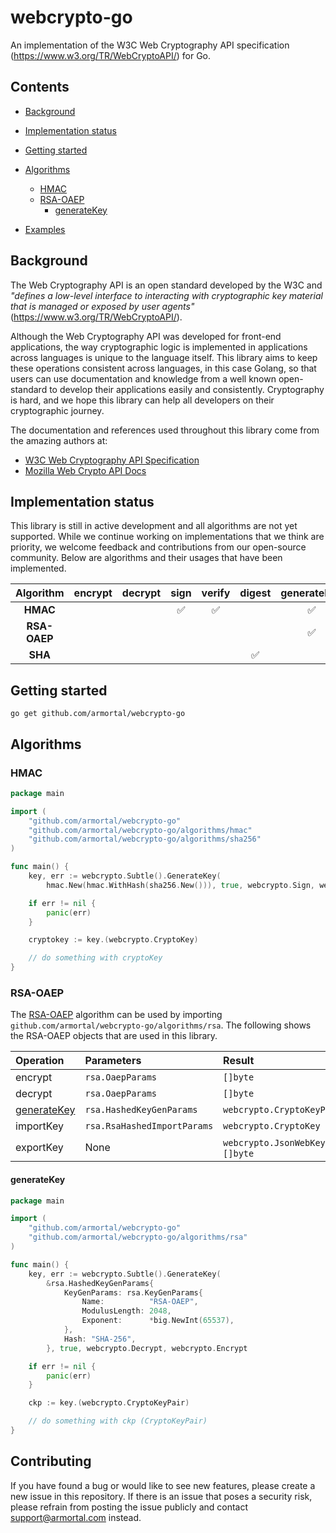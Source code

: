 # webcrypto-go
An implementation of the W3C Web Cryptography API specification (https://www.w3.org/TR/WebCryptoAPI/) for Go.

## Contents

- [Background](#background)
- [Implementation status](#implementation-status)
- [Getting started](#getting-started)
- [Algorithms](#algorithms)
	- [HMAC](#hmac)
	- [RSA-OAEP](#rsa-oaep)
		- [generateKey](#generatekey)

- [Examples](#examples)

## Background

The Web Cryptography API is an open standard developed by the W3C and *"defines a low-level interface to interacting with cryptographic key material that is managed or exposed by user agents"* (https://www.w3.org/TR/WebCryptoAPI/).

Although the Web Cryptography API was developed for front-end applications, the way cryptographic logic is implemented in applications across languages is unique to the language itself. This library aims to keep these operations consistent across languages, in this case Golang, so that users can use documentation and knowledge from a well known open-standard to develop their applications easily and consistently. Cryptography is hard, and we hope this library can help all developers on their cryptographic journey.

The documentation and references used throughout this library come from the amazing authors at:
- [W3C Web Cryptography API Specification](https://www.w3.org/TR/WebCryptoAPI/)
- [Mozilla Web Crypto API Docs](https://developer.mozilla.org/en-US/docs/Web/API/Web_Crypto_API)

## Implementation status

This library is still in active development and all algorithms are not yet supported. While we continue working on implementations that we think are priority, we welcome feedback and contributions from our open-source community. Below are algorithms and their usages that have been implemented.

| Algorithm | encrypt | decrypt | sign | verify | digest | generateKey | deriveKey | deriveBits | importKey | exportKey | wrapKey | unwrapKey | 
| :---------------------: | :--: | :--: | :--: | :--: | :--: | :--: | :--: | :--: | :--: | :--: | :--: | :--: | 
| **HMAC** |||:white_check_mark:|:white_check_mark:||:white_check_mark:|||:white_check_mark:|:white_check_mark:|||
| **RSA-OAEP** ||||||:white_check_mark:|||||||
| **SHA** |||||:white_check_mark:||||||||

## Getting started

`go get github.com/armortal/webcrypto-go`

## Algorithms

### HMAC

```go
package main

import (
	"github.com/armortal/webcrypto-go"
	"github.com/armortal/webcrypto-go/algorithms/hmac"
	"github.com/armortal/webcrypto-go/algorithms/sha256"
)

func main() {
	key, err := webcrypto.Subtle().GenerateKey(
		hmac.New(hmac.WithHash(sha256.New())), true, webcrypto.Sign, webcrypto.Verify)

	if err != nil {
		panic(err)
	}

	cryptokey := key.(webcrypto.CryptoKey)

	// do something with cryptoKey
}
```

### RSA-OAEP

The [RSA-OAEP](https://www.w3.org/TR/WebCryptoAPI/#rsa-oaep) algorithm can be used by importing `github.com/armortal/webcrypto-go/algorithms/rsa`. The following shows the RSA-OAEP objects that are used in this library.

| Operation	| Parameters | Result |
| :-------- | :--------- | :----- |
| encrypt | `rsa.OaepParams`	| `[]byte` |
| decrypt| `rsa.OaepParams` | `[]byte` |
| [generateKey](#generatekey) | `rsa.HashedKeyGenParams` | `webcrypto.CryptoKeyPair` |
| importKey	| `rsa.RsaHashedImportParams` | `webcrypto.CryptoKey` |
| exportKey | None | `webcrypto.JsonWebKey`, `[]byte` |

#### generateKey

```go
package main

import (
	"github.com/armortal/webcrypto-go"
	"github.com/armortal/webcrypto-go/algorithms/rsa"
)

func main() {
	key, err := webcrypto.Subtle().GenerateKey(
		&rsa.HashedKeyGenParams{
			KeyGenParams: rsa.KeyGenParams{
				Name:          "RSA-OAEP",
				ModulusLength: 2048,
				Exponent:      *big.NewInt(65537),
			},
			Hash: "SHA-256",
		}, true, webcrypto.Decrypt, webcrypto.Encrypt

	if err != nil {
		panic(err)
	}

	ckp := key.(webcrypto.CryptoKeyPair)

	// do something with ckp (CryptoKeyPair)
}
```

## Contributing

If you have found a bug or would like to see new features, please create a new issue in this repository. If there is an issue that poses a security risk, please refrain from posting the issue publicly and contact [support@armortal.com](mailto://support@armortal.com) instead.